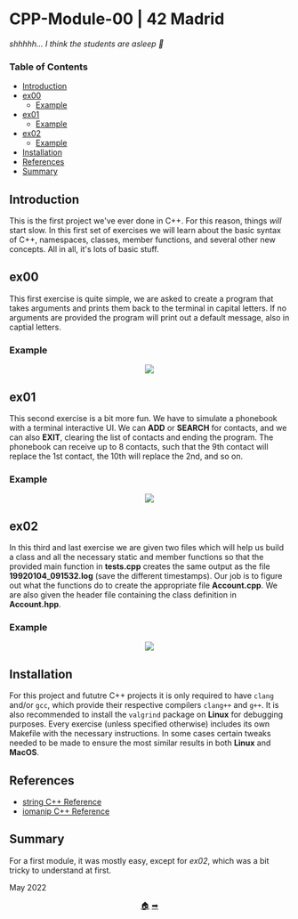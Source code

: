 # CPP-Module-00 | 42 Madrid

*shhhhh... I think the students are asleep 📣*

### Table of Contents

- [Introduction](#introduction)
- [ex00](#ex00)
	* [Example](#example-00)
- [ex01](#ex01)
	* [Example](#example-01)
- [ex02](#ex02)
	* [Example](#example-02)
- [Installation](#installation)
- [References](#references)
- [Summary](#summary)

## Introduction

This is the first project we've ever done in C++. For this reason, things *will* start slow. In this first set of exercises we will learn about the basic syntax of C++, namespaces, classes, member functions, and several other new concepts. All in all, it's lots of basic stuff.

## ex00

This first exercise is quite simple, we are asked to create a program that takes arguments and prints them back to the terminal in capital letters. If no arguments are provided the program will print out a default message, also in captial letters.

### Example

<p align="center">
    <img src="https://user-images.githubusercontent.com/40824677/189324945-b80fb99d-3b0a-4986-9e1c-1529fa5b47f7.png">
</p>

## ex01

This second exercise is a bit more fun. We have to simulate a phonebook with a terminal interactive UI. We can **ADD** or **SEARCH** for contacts, and we can also **EXIT**, clearing the list of contacts and ending the program. The phonebook can receive up to 8 contacts, such that the 9th contact will replace the 1st contact, the 10th will replace the 2nd, and so on.

### Example

<p align="center">
    <img src="https://user-images.githubusercontent.com/40824677/189323784-a732a276-86d6-4fa8-88f7-38eca47bce26.png">
</p>

## ex02

In this third and last exercise we are given two files which will help us build a class and all the necessary static and member functions so that the provided main function in **tests.cpp** creates the same output as the file **19920104_091532.log** (save the different timestamps). Our job is to figure out what the functions do to create the appropriate file **Account.cpp**. We are also given the header file containing the class definition in **Account.hpp**.

### Example

<p align="center">
    <img src="https://user-images.githubusercontent.com/40824677/189324539-204da555-2662-444f-81a8-6a99d6136ebf.png">
</p>

## Installation

For this project and fututre C++ projects it is only required to have `clang` and/or `gcc`, which provide their respective compilers `clang++` and `g++`. It is also recommended to install the `valgrind` package on **Linux** for debugging purposes. Every exercise (unless specified otherwise) includes its own Makefile with the necessary instructions. In some cases certain tweaks needed to be made to ensure the most similar results in both **Linux** and **MacOS**.

## References

* [string C++ Reference](http://www.cplusplus.com/reference/string/string/)
* [iomanip C++ Reference](http://www.cplusplus.com/reference/iomanip/)


## Summary
For a first module, it was mostly easy, except for *ex02*, which was a bit tricky to understand at first.

May 2022

<p align="center">
  <a href="https://github.com/madebypixel02/CPP-Modules">&#127968;</a>
  <a href="https://github.com/madebypixel02/CPP-Module-01">&#10145;</a>
</p>
